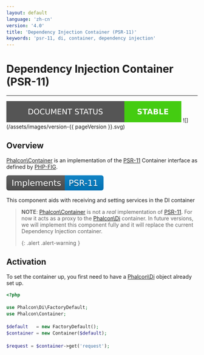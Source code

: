 ```yaml
---
layout: default
language: 'zh-cn'
version: '4.0'
title: 'Dependency Injection Container (PSR-11)'
keywords: 'psr-11, di, container, dependency injection'
---
```


# Dependency Injection Container (PSR-11)
- - -
![](/assets/images/document-status-stable-success.svg) ![](/assets/images/version-{{ pageVersion }}.svg)

## Overview
[Phalcon\Container](api/phalcon_container#container) is an implementation of the [PSR-11](https://www.php-fig.org/psr/psr-11/) Container interface as defined by [PHP-FIG](https://www.php-fig.org/).

![](/assets/images/implements-psr--11-blue.svg)

This component aids with receiving and setting services in the DI container

> **NOTE**: [Phalcon\Container](api/phalcon_container#container) is not a _real_ implementation of [PSR-11](https://www.php-fig.org/psr/psr-11/). For now it acts as a proxy to the [Phalcon\Di](di) container. In future versions, we will implement this component fully and it will replace the current Dependency Injection container. 
> 
> {: .alert .alert-warning }

## Activation
To set the container up, you first need to have a [Phalcon\Di](di) object already set up.

```php
<?php

use Phalcon\Di\FactoryDefault;
use Phalcon\Container;

$default   = new FactoryDefault();
$container = new Container($default);

$request = $container->get('request');
```
